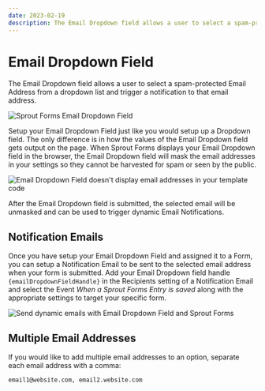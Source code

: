```yaml
---
date: 2023-02-19
description: The Email Dropdown field allows a user to select a spam-protected Email Address from a dropdown list and trigger a notification to that email address.
---
```


# Email Dropdown Field

The Email Dropdown field allows a user to select a spam-protected Email Address from a dropdown list and trigger a notification to that email address.

![Sprout Forms Email Dropdown Field](./assets/images/fields/email-dropdown-field-settings.png)

Setup your Email Dropdown Field just like you would setup up a Dropdown field. The only difference is in how the values of the Email Dropdown field gets output on the page. When Sprout Forms displays your Email Dropdown field in the browser, the Email Dropdown field will mask the email addresses in your settings so they cannot be harvested for spam or seen by the public.

![Email Dropdown Field doesn't display email addresses in your template code](./assets/images/fields/email-select-code.png)

After the Email Dropdown field is submitted, the selected email will be unmasked and can be used to trigger dynamic Email Notifications.

## Notification Emails

Once you have setup your Email Dropdown Field and assigned it to a Form, you can setup a Notification Email to be sent to the selected email address when your form is submitted. Add your Email Dropdown field handle `{emailDropdownFieldHandle}` in the Recipients setting of a Notification Email and select the Event _When a Sprout Forms Entry is saved_ along with the appropriate settings to target your specific form.

![Send dynamic emails with Email Dropdown Field and Sprout Forms](./assets/images/fields/email-select-sprout-email.png)

## Multiple Email Addresses

If you would like to add multiple email addresses to an option, separate each email address with a comma:

```
email1@website.com, email2.website.com
```

